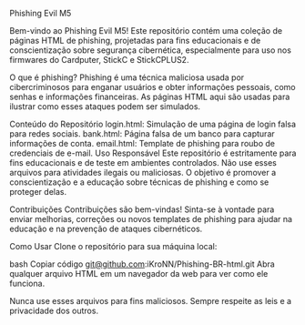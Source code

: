 Phishing Evil M5

Bem-vindo ao Phishing Evil M5! Este repositório contém uma coleção de páginas HTML de phishing, projetadas para fins educacionais e de conscientização sobre segurança cibernética, especialmente para uso nos firmwares do Cardputer, StickC e StickCPLUS2.

O que é phishing?
Phishing é uma técnica maliciosa usada por cibercriminosos para enganar usuários e obter informações pessoais, como senhas e informações financeiras. As páginas HTML aqui são usadas para ilustrar como esses ataques podem ser simulados.

Conteúdo do Repositório
login.html: Simulação de uma página de login falsa para redes sociais.
bank.html: Página falsa de um banco para capturar informações de conta.
email.html: Template de phishing para roubo de credenciais de e-mail.
Uso Responsável
Este repositório é estritamente para fins educacionais e de teste em ambientes controlados. Não use esses arquivos para atividades ilegais ou maliciosas. O objetivo é promover a conscientização e a educação sobre técnicas de phishing e como se proteger delas.

Contribuições
Contribuições são bem-vindas! Sinta-se à vontade para enviar melhorias, correções ou novos templates de phishing para ajudar na educação e na prevenção de ataques cibernéticos.

Como Usar
Clone o repositório para sua máquina local:

bash
Copiar código
git@github.com:iKroNN/Phishing-BR-html.git
Abra qualquer arquivo HTML em um navegador da web para ver como ele funciona.

Nunca use esses arquivos para fins maliciosos. Sempre respeite as leis e a privacidade dos outros.
